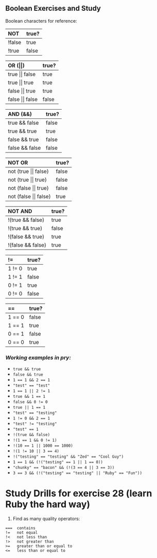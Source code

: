 
## Boolean Exercises and Study

Boolean characters for reference:  

| NOT    | true? |
| :----- | :---- |
| !false | true  |
| !true  | false |

| OR (\|\|)        | true? |
| :--------------- | :---- |
| true \|\| false  | true  |
| true \|\| true   | true  |
| false \|\| true  | true  |
| false \|\| false | false |

| AND (&&)       | true? |
| :------------- | :---- |
| true && false  | false |
| true && true   | true  |
| false && true  | false |
| false && false | false |

| NOT OR                 | true? |
| :--------------------- | :---- |
| not (true \|\| false)  | false |
| not (true \|\| true)   | false |
| not (false \|\| true)  | false |
| not (false \|\| false) | true  |

| NOT AND           | true? |
| :---------------- | :---- |
| !(true && false)  | true  |
| !(true && true)   | false |
| !(false && true)  | true  |
| !(false && false) | true  |

| !=     | true? |
| :----- | :---- |
| 1 != 0 | true  |
| 1 != 1 | false |
| 0 != 1 | true  |
| 0 != 0 | false |

| ==     | true? |
| :----- | :---- |
| 1 == 0 | false |
| 1 == 1 | true  |
| 0 == 1 | false |
| 0 == 0 | true  |

### _Working examples in pry:_  

* `true && true`  
* `false && true`   
* `1 == 1 && 2 == 1`  
* `"test" == "test"`  
* `1 == 1 || 2 != 1`  
* `true && 1 == 1`  
* `false && 0 != 0`  
* `true || 1 == 1`  
* `"test" == "testing"`  
* `1 != 0 && 2 == 1`  
* `"test" != "testing"`  
* `"test" == 1`  
* `!(true && false)`  
* `!(1 == 1 && 0 != 1)`  
* `!(10 == 1 || 1000 == 1000)`  
* `!(1 != 10 || 3 == 4)`  
* `!("testing" == "testing" && "Zed" == "Cool Guy")`  
* `1 == 1 && (!("testing" == 1 || 1 == 0))`  
* `"chunky" == "bacon" && (!(3 == 4 || 3 == 3))`  
* `3 == 3 && (!("testing" == "testing" || "Ruby" == "Fun"))`  


# Study Drills for exercise 28 (learn Ruby the hard way)  

1. Find as many quality operators:
  ```
  ===  contains
  !=   not equal
  !<   not less than
  !>   not greater than
  >=   greater than or equal to
  <=   less than or equal to
  ```
